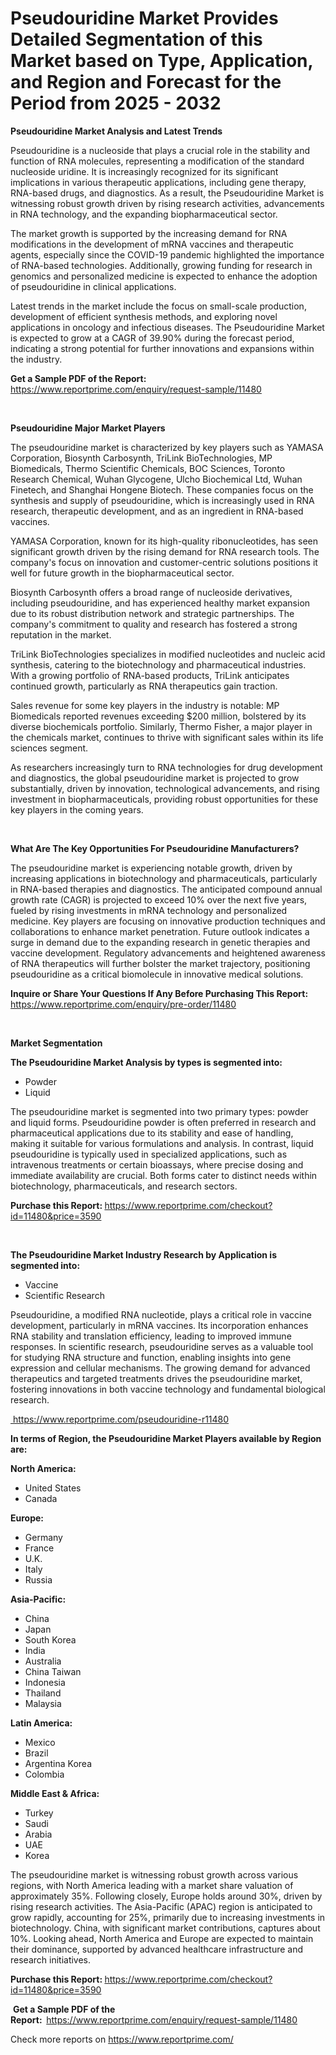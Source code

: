 <p><h1>Pseudouridine Market Provides Detailed Segmentation of this Market based on Type, Application, and Region and Forecast for the Period from 2025 - 2032</h1></p><p><strong>Pseudouridine Market Analysis and Latest Trends</strong></p>
<p><p>Pseudouridine is a nucleoside that plays a crucial role in the stability and function of RNA molecules, representing a modification of the standard nucleoside uridine. It is increasingly recognized for its significant implications in various therapeutic applications, including gene therapy, RNA-based drugs, and diagnostics. As a result, the Pseudouridine Market is witnessing robust growth driven by rising research activities, advancements in RNA technology, and the expanding biopharmaceutical sector.</p><p>The market growth is supported by the increasing demand for RNA modifications in the development of mRNA vaccines and therapeutic agents, especially since the COVID-19 pandemic highlighted the importance of RNA-based technologies. Additionally, growing funding for research in genomics and personalized medicine is expected to enhance the adoption of pseudouridine in clinical applications.</p><p>Latest trends in the market include the focus on small-scale production, development of efficient synthesis methods, and exploring novel applications in oncology and infectious diseases. The Pseudouridine Market is expected to grow at a CAGR of 39.90% during the forecast period, indicating a strong potential for further innovations and expansions within the industry.</p></p>
<p><strong>Get a Sample PDF of the Report:&nbsp;</strong> <a href="https://www.reportprime.com/enquiry/request-sample/11480?utm_campaign=3219&utm_medium=2&utm_source=Github&utm_content=ia&utm_term=20032025&utm_id=pseudouridine">https://www.reportprime.com/enquiry/request-sample/11480</a></p>
<p>&nbsp;</p>
<p><strong>Pseudouridine Major Market Players</strong></p>
<p><p>The pseudouridine market is characterized by key players such as YAMASA Corporation, Biosynth Carbosynth, TriLink BioTechnologies, MP Biomedicals, Thermo Scientific Chemicals, BOC Sciences, Toronto Research Chemical, Wuhan Glycogene, Ulcho Biochemical Ltd, Wuhan Finetech, and Shanghai Hongene Biotech. These companies focus on the synthesis and supply of pseudouridine, which is increasingly used in RNA research, therapeutic development, and as an ingredient in RNA-based vaccines.</p><p>YAMASA Corporation, known for its high-quality ribonucleotides, has seen significant growth driven by the rising demand for RNA research tools. The company's focus on innovation and customer-centric solutions positions it well for future growth in the biopharmaceutical sector.</p><p>Biosynth Carbosynth offers a broad range of nucleoside derivatives, including pseudouridine, and has experienced healthy market expansion due to its robust distribution network and strategic partnerships. The company's commitment to quality and research has fostered a strong reputation in the market.</p><p>TriLink BioTechnologies specializes in modified nucleotides and nucleic acid synthesis, catering to the biotechnology and pharmaceutical industries. With a growing portfolio of RNA-based products, TriLink anticipates continued growth, particularly as RNA therapeutics gain traction.</p><p>Sales revenue for some key players in the industry is notable: MP Biomedicals reported revenues exceeding $200 million, bolstered by its diverse biochemicals portfolio. Similarly, Thermo Fisher, a major player in the chemicals market, continues to thrive with significant sales within its life sciences segment.</p><p>As researchers increasingly turn to RNA technologies for drug development and diagnostics, the global pseudouridine market is projected to grow substantially, driven by innovation, technological advancements, and rising investment in biopharmaceuticals, providing robust opportunities for these key players in the coming years.</p></p>
<p>&nbsp;</p>
<p><strong>What Are The Key Opportunities For Pseudouridine Manufacturers?</strong></p>
<p><p>The pseudouridine market is experiencing notable growth, driven by increasing applications in biotechnology and pharmaceuticals, particularly in RNA-based therapies and diagnostics. The anticipated compound annual growth rate (CAGR) is projected to exceed 10% over the next five years, fueled by rising investments in mRNA technology and personalized medicine. Key players are focusing on innovative production techniques and collaborations to enhance market penetration. Future outlook indicates a surge in demand due to the expanding research in genetic therapies and vaccine development. Regulatory advancements and heightened awareness of RNA therapeutics will further bolster the market trajectory, positioning pseudouridine as a critical biomolecule in innovative medical solutions.</p></p>
<p><strong>Inquire or Share Your Questions If Any Before Purchasing This Report:</strong> <a href="https://www.reportprime.com/enquiry/pre-order/11480?utm_campaign=3219&utm_medium=2&utm_source=Github&utm_content=ia&utm_term=20032025&utm_id=pseudouridine">https://www.reportprime.com/enquiry/pre-order/11480</a></p>
<p>&nbsp;</p>
<p><strong>Market Segmentation</strong></p>
<p><strong>The Pseudouridine Market Analysis by types is segmented into:</strong></p>
<p><ul><li>Powder</li><li>Liquid</li></ul></p>
<p><p>The pseudouridine market is segmented into two primary types: powder and liquid forms. Pseudouridine powder is often preferred in research and pharmaceutical applications due to its stability and ease of handling, making it suitable for various formulations and analysis. In contrast, liquid pseudouridine is typically used in specialized applications, such as intravenous treatments or certain bioassays, where precise dosing and immediate availability are crucial. Both forms cater to distinct needs within biotechnology, pharmaceuticals, and research sectors.</p></p>
<p><strong>Purchase this Report:&nbsp;</strong><a href="https://www.reportprime.com/checkout?id=11480&price=3590&utm_campaign=3219&utm_medium=2&utm_source=Github&utm_content=ia&utm_term=20032025&utm_id=pseudouridine">https://www.reportprime.com/checkout?id=11480&price=3590</a></p>
<p>&nbsp;</p>
<p><strong>The Pseudouridine Market Industry Research by Application is segmented into:</strong></p>
<p><ul><li>Vaccine</li><li>Scientific Research</li></ul></p>
<p><p>Pseudouridine, a modified RNA nucleotide, plays a critical role in vaccine development, particularly in mRNA vaccines. Its incorporation enhances RNA stability and translation efficiency, leading to improved immune responses. In scientific research, pseudouridine serves as a valuable tool for studying RNA structure and function, enabling insights into gene expression and cellular mechanisms. The growing demand for advanced therapeutics and targeted treatments drives the pseudouridine market, fostering innovations in both vaccine technology and fundamental biological research.</p></p>
<p><a href="https://www.reportprime.com/pseudouridine-r11480?utm_campaign=3219&utm_medium=2&utm_source=Github&utm_content=ia&utm_term=20032025&utm_id=pseudouridine">&nbsp;https://www.reportprime.com/pseudouridine-r11480</a></p>
<p><strong>In terms of Region, the Pseudouridine Market Players available by Region are:</strong></p>
<p>
    <p> <strong> North America: </strong>
        <ul>
            <li>United States</li>
            <li>Canada</li>
        </ul>
        </p> 
    <p> <strong> Europe: </strong>
        <ul>
            <li>Germany</li>
            <li>France</li>
            <li>U.K.</li>
            <li>Italy</li>
            <li>Russia</li>
        </ul>
        </p> 
    <p> <strong> Asia-Pacific: </strong>
        <ul>
            <li>China</li>
            <li>Japan</li>
            <li>South Korea</li>
            <li>India</li>
            <li>Australia</li>
            <li>China Taiwan</li>
            <li>Indonesia</li>
            <li>Thailand</li>
            <li>Malaysia</li>
        </ul>
        </p> 
    <p> <strong> Latin America: </strong>
        <ul>
            <li>Mexico</li>
            <li>Brazil</li>
            <li>Argentina Korea</li>
            <li>Colombia</li>
        </ul>
        </p> 
    <p> <strong> Middle East & Africa: </strong>
        <ul>
            <li>Turkey</li>
            <li>Saudi</li>
            <li>Arabia</li>
            <li>UAE</li>
            <li>Korea</li>
        </ul>
    </p>
    </p>
<p><p>The pseudouridine market is witnessing robust growth across various regions, with North America leading with a market share valuation of approximately 35%. Following closely, Europe holds around 30%, driven by rising research activities. The Asia-Pacific (APAC) region is anticipated to grow rapidly, accounting for 25%, primarily due to increasing investments in biotechnology. China, with significant market contributions, captures about 10%. Looking ahead, North America and Europe are expected to maintain their dominance, supported by advanced healthcare infrastructure and research initiatives.</p></p>
<p><strong>Purchase this Report: </strong><a href="https://www.reportprime.com/checkout?id=11480&price=3590&utm_campaign=3219&utm_medium=2&utm_source=Github&utm_content=ia&utm_term=20032025&utm_id=pseudouridine">https://www.reportprime.com/checkout?id=11480&price=3590</a></p>
<p>&nbsp;<strong>Get a Sample PDF of the Report:&nbsp;&nbsp;</strong><a href="https://www.reportprime.com/enquiry/request-sample/11480?utm_campaign=3219&utm_medium=2&utm_source=Github&utm_content=ia&utm_term=20032025&utm_id=pseudouridine">https://www.reportprime.com/enquiry/request-sample/11480</a></p>
<p><strong></strong></p>
<p>Check more reports on <a href="https://www.reportprime.com/?utm_campaign=3219&utm_medium=2&utm_source=Github&utm_content=ia&utm_term=20032025&utm_id=pseudouridine">https://www.reportprime.com/</a></p>